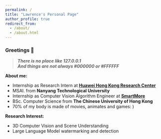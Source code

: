 ```yaml
---
permalink: /
title: "Lawrence's Personal Page"
author_profile: true
redirect_from: 
  - /about/
  - /about.html
---
```


### Greetings 👋  
> ***There is no place like 127.0.0.1***  
> ***And things are not always #000000 or #FFFFFF***

**About me:**  
* Internship as Research Intern at **[Huawei Hong Kong Research Center](https://www.huawei.com/en/)**
* MSAI. from **Nanyang Technological University**
* Internship as Computer Vision Algorithm Engineer at **[SmartMore](https://smartmore.global/)**
* BSc. Computer Science from **The Chinese University of Hong Kong**
* 70% of my body is made of movies, animates and games: ) 

**Research Interest:**
* 3D Computer Vision and Scene Understanding
* Large Language Model watermarking and detection